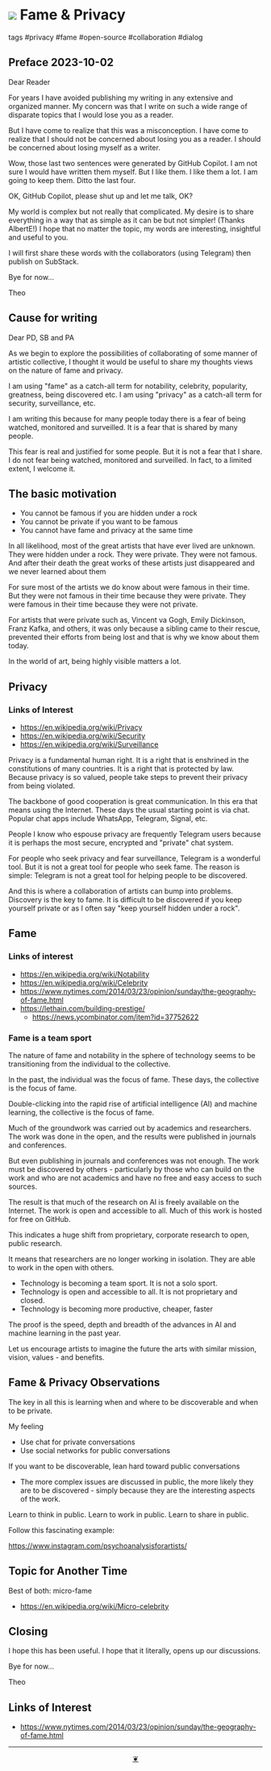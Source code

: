 # [![](https://pushme-pullyou.github.io/assets/svg/octicon.svg )](https://github.com/theo-armour/pages/blob/main/00-journal/2023-10-02-fame-privacy.md)  Fame & Privacy

tags #privacy #fame #open-source #collaboration #dialog

## Preface 2023-10-02

Dear Reader

For years I have avoided publishing my writing in any extensive and organized manner. My concern was that I write on such a wide range of disparate topics that I would lose you as a reader.

But I have come to realize that this was a misconception. I have come to realize that I should not be concerned about losing you as a reader. I should be concerned about losing myself as a writer.

Wow, those last two sentences were generated by GitHub Copilot. I am not sure I would have written them myself. But I like them. I like them a lot. I am going to keep them. Ditto the last four.

OK, GitHub Copilot, please shut up and let me talk, OK?

My world is complex but not really that complicated. My desire is to share everything in a way that as simple as it can be but not simpler! (Thanks AlbertE!) I hope that no matter the topic, my words are interesting, insightful and useful to you.


I will first share these words with the collaborators (using Telegram) then publish on SubStack.

Bye for now...

Theo


## Cause for writing

Dear PD, SB and PA

As we begin to explore the possibilities of collaborating of some manner of artistic collective, I thought it would be useful to share my thoughts views on the nature of fame and privacy.

I am using "fame" as a catch-all term for notability, celebrity, popularity, greatness, being discovered etc. I am using "privacy" as a catch-all term for security, surveillance, etc.

I am writing this because for many people today there is a fear of being watched, monitored and surveilled. It is a fear that is shared by many people.

This fear is real and justified for some people. But it is not a fear that I share. I do not fear being watched, monitored and surveilled. In fact, to a limited extent, I welcome it.


## The basic motivation

* You cannot be famous if you are hidden under a rock
* You cannot be private if you want to be famous
* You cannot have fame and privacy at the same time

In all likelihood, most of the great artists that have ever lived are unknown. They were hidden under a rock. They were private. They were not famous. And after their death the great works of these artists just disappeared and we never learned about them

For sure most of the artists we do know about were famous in their time. But they were not famous in their time because they were private. They were famous in their time because they were not private.

For artists that were private such as, Vincent va Gogh, Emily Dickinson, Franz Kafka, and others, it was only because a sibling came to their rescue, prevented their efforts from being lost and that is why we know about them today.

In the world of art, being highly visible matters a lot.

## Privacy

### Links of Interest

* https://en.wikipedia.org/wiki/Privacy
* https://en.wikipedia.org/wiki/Security
* https://en.wikipedia.org/wiki/Surveillance

Privacy is a fundamental human right. It is a right that is enshrined in the constitutions of many countries. It is a right that is protected by law. Because privacy is so valued, people take steps to prevent their privacy from being violated.

The backbone of good cooperation is great communication. In this era that means using the Internet. These days the usual starting point is via chat. Popular chat apps include WhatsApp, Telegram, Signal, etc.

People I know who espouse privacy are frequently Telegram users because it is perhaps the most secure, encrypted and "private" chat system.

For people who seek privacy and fear surveillance, Telegram is a wonderful tool. But it is not a great tool for people who seek fame. The reason is simple: Telegram is not a great tool for helping people to be discovered.

And this is where a collaboration of artists can bump into problems.
Discovery is the key to fame. It is difficult to be discovered if you keep yourself private or as I often say "keep yourself hidden under a rock".


## Fame

### Links of interest

* https://en.wikipedia.org/wiki/Notability
* https://en.wikipedia.org/wiki/Celebrity
* https://www.nytimes.com/2014/03/23/opinion/sunday/the-geography-of-fame.html
* https://lethain.com/building-prestige/
  * https://news.ycombinator.com/item?id=37752622

### Fame is a team sport

The nature of fame and notability in the sphere of technology seems to be transitioning from the individual to the collective.

In the past, the individual was the focus of fame. These days, the collective is the focus of fame.

Double-clicking into the rapid rise of artificial intelligence (AI) and machine learning, the collective is the focus of fame.

Much of the groundwork was carried out by academics and researchers. The work was done in the open, and the results were published in journals and conferences.

But even publishing in journals and conferences was not enough. The work must be discovered by others - particularly by those who can build on the work and who are not academics and have no free and easy access to such sources.

The result is that much of the research on AI is freely available on the Internet. The work is open and accessible to all. Much of this work is hosted for free on GitHub.

This indicates a huge shift from proprietary, corporate research to open, public research.

It means that researchers are no longer working in isolation. They are able to work in the open with others.

* Technology is becoming a team sport. It is not a solo sport.
* Technology is open and accessible to all. It is not proprietary and closed.
* Technology is becoming more productive, cheaper, faster

The proof is the speed, depth and breadth of the advances in AI and machine learning in the past year.

Let us encourage artists to imagine the future the arts with similar mission, vision, values - and benefits.


## Fame & Privacy Observations

The key in all this is learning when and where to be discoverable and when to be private.

My feeling

* Use chat for private conversations
* Use social networks for public conversations

If you want to be discoverable, lean hard toward public conversations

* The more complex issues are discussed in public, the more likely they are to be discovered - simply because they are the interesting aspects of the work.

Learn to think in public. Learn to work in public. Learn to share in public.

Follow this fascinating example:

https://www.instagram.com/psychoanalysisforartists/


## Topic for Another Time

Best of both: micro-fame

* https://en.wikipedia.org/wiki/Micro-celebrity

## Closing

I hope this has been useful. I hope that it literally, opens up our discussions.

Bye for now...

Theo

## Links of Interest



* https://www.nytimes.com/2014/03/23/opinion/sunday/the-geography-of-fame.html




***

<center title="Hello! Click me to go up to the top" ><a class=aDingbat href=javascript:window.scrollTo(0,0);> ❦ </a></center>
